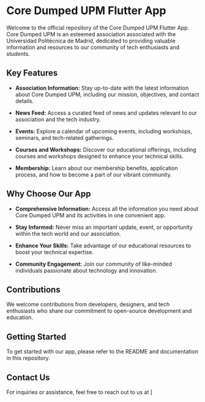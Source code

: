 # Core Dumped UPM Flutter App

Welcome to the official repository of the Core Dumped UPM Flutter App. Core Dumped UPM is an esteemed association associated with the Universidad Politécnica de Madrid, dedicated to providing valuable information and resources to our community of tech enthusiasts and students.

## Key Features

- **Association Information:** Stay up-to-date with the latest information about Core Dumped UPM, including our mission, objectives, and contact details.

- **News Feed:** Access a curated feed of news and updates relevant to our association and the tech industry.

- **Events:** Explore a calendar of upcoming events, including workshops, seminars, and tech-related gatherings.

- **Courses and Workshops:** Discover our educational offerings, including courses and workshops designed to enhance your technical skills.

- **Membership:** Learn about our membership benefits, application process, and how to become a part of our vibrant community.

## Why Choose Our App

- **Comprehensive Information:** Access all the information you need about Core Dumped UPM and its activities in one convenient app.

- **Stay Informed:** Never miss an important update, event, or opportunity within the tech world and our association.

- **Enhance Your Skills:** Take advantage of our educational resources to boost your technical expertise.

- **Community Engagement:** Join our community of like-minded individuals passionate about technology and innovation.

## Contributions

We welcome contributions from developers, designers, and tech enthusiasts who share our commitment to open-source development and education.

## Getting Started

To get started with our app, please refer to the README and documentation in this repository.

## Contact Us

For inquiries or assistance, feel free to reach out to us at [
